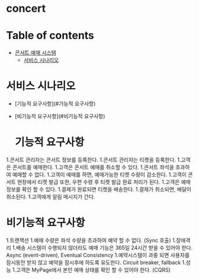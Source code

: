 # concert

# Table of contents

- [콘서트 예매 시스템](#---)
  - [서비스 시나리오](#서비스-시나리오)

# 서비스 시나리오
- [기능적 요구사항](#기능적 요구사항)
- [비기능적 요구사항](#비기능적 요구사항)

  # 기능적 요구사항
1.콘서트 관리자는 콘서트 정보를 등록한다.
1.콘서트 관리자는 티켓을 등록한다.
1.고객은 콘서트를 예매한다.
1.고객은 콘서트 예매를 취소할 수 있다.
1.콘서트 좌석을 초과하여 예매할 수 없다.
1.고객이 예매를 하면, 예매가능한 티켓 수량이 감소한다.
1.고객이 콘서트 현장에서 티켓 발급 또한, 우편 수령 후 티켓 발급 완료 처리가 된다.
1.고객은 예매정보를 확인 할 수 있다.
1.결제가 완료되면 티켓을 배송한다.
1.결제가 취소되면, 배달이 취소된다.
1.고객에게 알림 메시지가 간다.

  # 비기능적 요구사항
1.트랜잭션
  1.예매 수량은 좌석 수량을 초과하여 예약 할 수 없다. (Sync 호출)
1.장애격리
  1.배송 시스템이 수행되지 않더라도 예매 기능은 365일 24시간 받을 수 있어야 한다. Async (event-driven), Eventual Consistency
  1.예약시스템이 과중 되면 사용자를 잠시동안 받지 않고 예약을 잠시후에 하도록 유도한다. Circuit breaker, fallback
1.성능
  1.고객은 MyPage에서 본인 예매 상태를 확인 할 수 있어야 한다. (CQRS)
